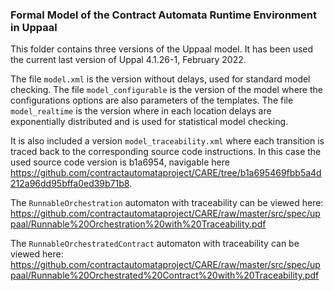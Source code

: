### Formal Model of the Contract Automata Runtime Environment in Uppaal

This folder contains three versions of the Uppaal model.
It has been used the current last version of Uppal 4.1.26-1, February 2022.

The file `model.xml` is the version without delays, used for standard model checking.
The file `model_configurable` is the version of the model where the configurations options are also parameters of the templates. 
The file `model_realtime` is the version where in each location delays are exponentially distributed and is used for statistical model checking. 

It is also included a version `model_traceability.xml` where each transition is traced back to the corresponding source code instructions.
In this case the used source code version is b1a6954, navigable here https://github.com/contractautomataproject/CARE/tree/b1a695469fbb5a4d212a96dd95bffa0ed39b71b8. 

The `RunnableOrchestration` automaton with traceability can be viewed here:
https://github.com/contractautomataproject/CARE/raw/master/src/spec/uppaal/Runnable%20Orchestration%20with%20Traceability.pdf

The `RunnableOrchestratedContract` automaton with traceability can be viewed here:
https://github.com/contractautomataproject/CARE/raw/master/src/spec/uppaal/Runnable%20Orchestrated%20Contract%20with%20Traceability.pdf
